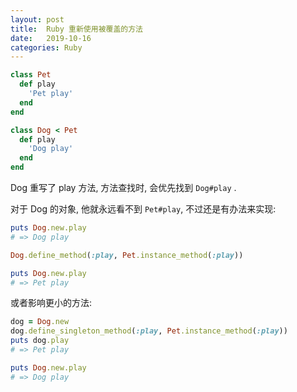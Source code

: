 ```yaml
---
layout: post
title:  Ruby 重新使用被覆盖的方法
date:   2019-10-16
categories: Ruby
---
```


```ruby
class Pet
  def play
    'Pet play'
  end
end

class Dog < Pet
  def play
    'Dog play'
  end
end
```

Dog 重写了 play 方法, 方法查找时, 会优先找到 `Dog#play` .

对于 Dog 的对象, 他就永远看不到 `Pet#play`, 不过还是有办法来实现:

```ruby
puts Dog.new.play
# => Dog play

Dog.define_method(:play, Pet.instance_method(:play))

puts Dog.new.play
# => Pet play
```

或者影响更小的方法:

```ruby
dog = Dog.new
dog.define_singleton_method(:play, Pet.instance_method(:play))
puts dog.play
# => Pet play

puts Dog.new.play
# => Dog play
```